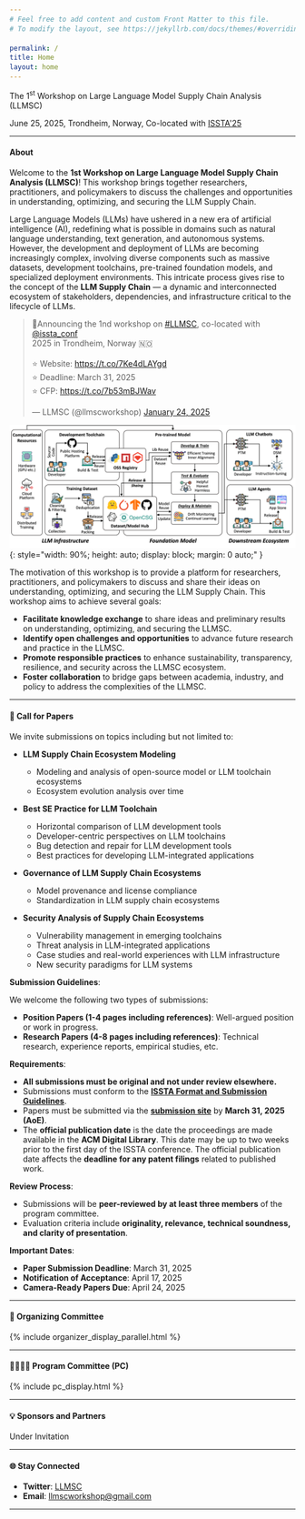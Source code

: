 ```yaml
---
# Feel free to add content and custom Front Matter to this file.
# To modify the layout, see https://jekyllrb.com/docs/themes/#overriding-theme-defaults

permalink: /
title: Home
layout: home
---
```


<p class="workshop-title">
  The 1<sup>st</sup> Workshop on Large Language Model Supply Chain Analysis (LLMSC)
</p>
<p class="workshop-subtitle">
  June 25, 2025, Trondheim, Norway, Co-located with 
  <a href="https://conf.researchr.org/home/issta-2025" target="_blank">ISSTA'25</a>
</p>

---

<div class="container">
  <!-- 左侧 About 第一段内容 -->
  <div class="text-content">
    <h4><strong>About</strong></h4>
    <p>Welcome to the <strong>1st Workshop on Large Language Model Supply Chain Analysis (LLMSC)</strong>! This workshop brings together researchers, practitioners, and policymakers to discuss the challenges and opportunities in understanding, optimizing, and securing the LLM Supply Chain.</p>
    <p>Large Language Models (LLMs) have ushered in a new era of artificial intelligence (AI), redefining what is possible in domains such as natural language understanding, text generation, and autonomous systems. However, the development and deployment of LLMs are becoming increasingly complex, involving diverse components such as massive datasets, development toolchains, pre-trained foundation models, and specialized deployment environments. This intricate process gives rise to the concept of the <strong>LLM Supply Chain</strong> — a dynamic and interconnected ecosystem of stakeholders, dependencies, and infrastructure critical to the lifecycle of LLMs.</p>
  </div>

  <!-- 右侧 Twitter 卡片 -->
  <div class="twitter-card">
    <blockquote class="twitter-tweet">
      <p lang="en" dir="ltr">📢Announcing the 1nd workshop on <a href="https://twitter.com/hashtag/LLMSC?src=hash&amp;ref_src=twsrc%5Etfw">#LLMSC</a>, co-located with <a href="https://twitter.com/issta_conf?ref_src=twsrc%5Etfw">@issta_conf</a>
        <br>2025 in Trondheim, Norway 🇳🇴
        <br>
        <br>⭐️ Website: <a href="https://t.co/7Ke4dLAYgd">https://t.co/7Ke4dLAYgd</a>
        <br>⭐️ Deadline: March 31, 2025
        <br>⭐️ CFP: <a href="https://t.co/7b53mBJWav">https://t.co/7b53mBJWav</a></p>&mdash; LLMSC (@llmscworkshop) <a href="https://twitter.com/llmscworkshop/status/1882800084720726372?ref_src=twsrc%5Etfw">January 24, 2025</a>
    </blockquote>
    <script async src="https://platform.twitter.com/widgets.js" charset="utf-8"></script>
  </div>
</div>

![Workshop Structure](assets/img/structure.png){: style="width: 90%; height: auto; display: block; margin: 0 auto;" }

The motivation of this workshop is to provide a platform for researchers, practitioners, and policymakers to discuss and share their ideas on understanding, optimizing, and securing the LLM Supply Chain. This workshop aims to achieve several goals:

- **Facilitate knowledge exchange** to share ideas and preliminary results on understanding, optimizing, and securing the LLMSC.
- **Identify open challenges and opportunities** to advance future research and practice in the LLMSC.
- **Promote responsible practices** to enhance sustainability, transparency, resilience, and security across the LLMSC ecosystem.
- **Foster collaboration** to bridge gaps between academia, industry, and policy to address the complexities of the LLMSC.

---

<span class='anchor' id='call-for-papers'></span>

#### 📢 **Call for Papers**

We invite submissions on topics including but not limited to:

- **LLM Supply Chain Ecosystem Modeling**
  - Modeling and analysis of open-source model or LLM toolchain ecosystems
  - Ecosystem evolution analysis over time

- **Best SE Practice for LLM Toolchain**
  - Horizontal comparison of LLM development tools
  - Developer-centric perspectives on LLM toolchains
  - Bug detection and repair for LLM development tools
  - Best practices for developing LLM-integrated applications

- **Governance of LLM Supply Chain Ecosystems**
  - Model provenance and license compliance
  - Standardization in LLM supply chain ecosystems

- **Security Analysis of Supply Chain Ecosystems**
  - Vulnerability management in emerging toolchains
  - Threat analysis in LLM-integrated applications
  - Case studies and real-world experiences with LLM infrastructure
  - New security paradigms for LLM systems

**Submission Guidelines**:

We welcome the following two types of submissions:
- **Position Papers (1-4 pages including references)**: Well-argued position or work in progress.
- **Research Papers (4-8 pages including references)**: Technical research, experience reports, empirical studies, etc.

**Requirements**:

- **All submissions must be original and not under review elsewhere.**
- Submissions must conform to the **[ISSTA Format and Submission Guidelines](https://conf.researchr.org/track/issta-2025/issta-2025-papers#submission-guidelines)**.
- Papers must be submitted via the **[submission site]()** by **March 31, 2025 (AoE)**.
- The **official publication date** is the date the proceedings are made available in the **ACM Digital Library**. This date may be up to two weeks prior to the first day of the ISSTA conference. The official publication date affects the **deadline for any patent filings** related to published work.

**Review Process**:
- Submissions will be **peer-reviewed by at least three members** of the program committee.
- Evaluation criteria include **originality, relevance, technical soundness, and clarity of presentation**.

**Important Dates**:

- **Paper Submission Deadline**: March 31, 2025
- **Notification of Acceptance**: April 17, 2025
- **Camera-Ready Papers Due**: April 24, 2025

---

<span class='anchor' id='organization'></span>

#### 👥 **Organizing Committee**

{% include organizer_display_parallel.html %}

---

<span class='anchor' id='pc'></span>

#### 👩‍💻👨‍💻 **Program Committee (PC)**

{% include pc_display.html %}

---

<span class='anchor' id='sponsor'></span>

#### 💡 **Sponsors and Partners**

Under Invitation

<!-- {% include sponsor_display.html %} -->

---

<span class='anchor' id='contact'></span>

#### 🌐 **Stay Connected**

- **Twitter**: [LLMSC](https://x.com/llmscworkshop)
- **Email**: [llmscworkshop@gmail.com]()

---